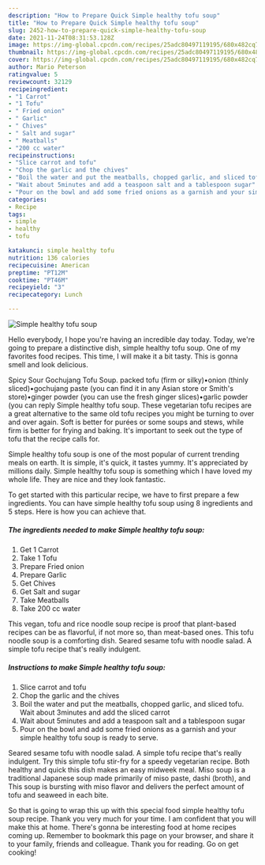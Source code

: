 ```yaml
---
description: "How to Prepare Quick Simple healthy tofu soup"
title: "How to Prepare Quick Simple healthy tofu soup"
slug: 2452-how-to-prepare-quick-simple-healthy-tofu-soup
date: 2021-11-24T08:31:53.128Z
image: https://img-global.cpcdn.com/recipes/25adc80497119195/680x482cq70/simple-healthy-tofu-soup-recipe-main-photo.jpg
thumbnail: https://img-global.cpcdn.com/recipes/25adc80497119195/680x482cq70/simple-healthy-tofu-soup-recipe-main-photo.jpg
cover: https://img-global.cpcdn.com/recipes/25adc80497119195/680x482cq70/simple-healthy-tofu-soup-recipe-main-photo.jpg
author: Mario Peterson
ratingvalue: 5
reviewcount: 32129
recipeingredient:
- "1 Carrot"
- "1 Tofu"
- " Fried onion"
- " Garlic"
- " Chives"
- " Salt and sugar"
- " Meatballs"
- "200 cc water"
recipeinstructions:
- "Slice carrot and tofu"
- "Chop the garlic and the chives"
- "Boil the water and put the meatballs, chopped garlic, and sliced tofu. Wait about 3minutes and add the sliced carrot"
- "Wait about 5minutes and add a teaspoon salt and a tablespoon sugar"
- "Pour on the bowl and add some fried onions as a garnish and your simple healthy tofu soup is ready to serve."
categories:
- Recipe
tags:
- simple
- healthy
- tofu

katakunci: simple healthy tofu 
nutrition: 136 calories
recipecuisine: American
preptime: "PT12M"
cooktime: "PT46M"
recipeyield: "3"
recipecategory: Lunch

---
```



![Simple healthy tofu soup](https://img-global.cpcdn.com/recipes/25adc80497119195/680x482cq70/simple-healthy-tofu-soup-recipe-main-photo.jpg)

Hello everybody, I hope you're having an incredible day today. Today, we're going to prepare a distinctive dish, simple healthy tofu soup. One of my favorites food recipes. This time, I will make it a bit tasty. This is gonna smell and look delicious.

Spicy Sour Gochujang Tofu Soup. packed tofu (firm or silky)•onion (thinly sliced)•gochujang paste (you can find it in any Asian store or Smith's store)•ginger powder (you can use the fresh ginger slices)•garlic powder (you can reply Simple healthy tofu soup. These vegetarian tofu recipes are a great alternative to the same old tofu recipes you might be turning to over and over again. Soft is better for purées or some soups and stews, while firm is better for frying and baking. It's important to seek out the type of tofu that the recipe calls for.

Simple healthy tofu soup is one of the most popular of current trending meals on earth. It is simple, it's quick, it tastes yummy. It's appreciated by millions daily. Simple healthy tofu soup is something which I have loved my whole life. They are nice and they look fantastic.


To get started with this particular recipe, we have to first prepare a few ingredients. You can have simple healthy tofu soup using 8 ingredients and 5 steps. Here is how you can achieve that.

<!--inarticleads1-->

##### The ingredients needed to make Simple healthy tofu soup:

1. Get 1 Carrot
1. Take 1 Tofu
1. Prepare  Fried onion
1. Prepare  Garlic
1. Get  Chives
1. Get  Salt and sugar
1. Take  Meatballs
1. Take 200 cc water


This vegan, tofu and rice noodle soup recipe is proof that plant-based recipes can be as flavorful, if not more so, than meat-based ones. This tofu noodle soup is a comforting dish. Seared sesame tofu with noodle salad. A simple tofu recipe that's really indulgent. 

<!--inarticleads2-->

##### Instructions to make Simple healthy tofu soup:

1. Slice carrot and tofu
1. Chop the garlic and the chives
1. Boil the water and put the meatballs, chopped garlic, and sliced tofu. Wait about 3minutes and add the sliced carrot
1. Wait about 5minutes and add a teaspoon salt and a tablespoon sugar
1. Pour on the bowl and add some fried onions as a garnish and your simple healthy tofu soup is ready to serve.


Seared sesame tofu with noodle salad. A simple tofu recipe that's really indulgent. Try this simple tofu stir-fry for a speedy vegetarian recipe. Both healthy and quick this dish makes an easy midweek meal. Miso soup is a traditional Japanese soup made primarily of miso paste, dashi (broth), and This soup is bursting with miso flavor and delivers the perfect amount of tofu and seaweed in each bite. 

So that is going to wrap this up with this special food simple healthy tofu soup recipe. Thank you very much for your time. I am confident that you will make this at home. There's gonna be interesting food at home recipes coming up. Remember to bookmark this page on your browser, and share it to your family, friends and colleague. Thank you for reading. Go on get cooking!
